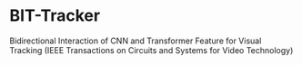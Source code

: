 # BIT-Tracker
Bidirectional Interaction of CNN and Transformer Feature for Visual Tracking (IEEE Transactions on Circuits and Systems for Video Technology)
